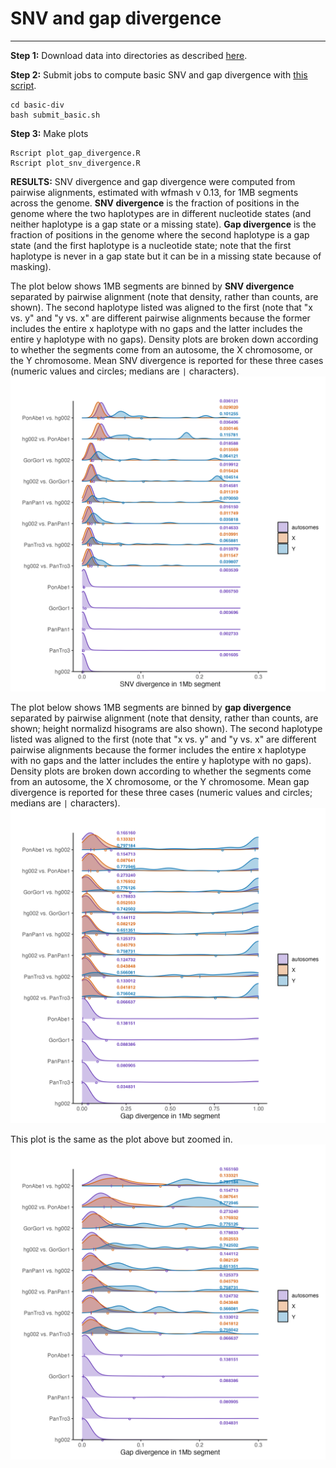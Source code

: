 # SNV and gap divergence
------------------------

**Step 1:** Download data into directories as described [here](download.md).

**Step 2:** Submit jobs to compute basic SNV and gap divergence with [this script](basic-div/submit_basic.sh).

```
cd basic-div
bash submit_basic.sh
```

**Step 3:** Make plots
```
Rscript plot_gap_divergence.R
Rscript plot_snv_divergence.R
```

**RESULTS:** 
SNV divergence and gap divergence were computed from pairwise alignments, estimated with wfmash v 0.13, for 1MB segments across the genome. **SNV divergence** is the fraction of positions in the genome where the two haplotypes are in different nucleotide states (and neither haplotype is a gap state or a missing state). **Gap divergence** is the fraction of positions in the genome where the second haplotype is a gap state (and the first haplotype is a nucleotide state; note that the first haplotype is never in a gap state but it can be in a missing state because of masking).

The plot below shows 1MB segments are binned by **SNV divergence** separated by pairwise alignment (note that density, rather than counts, are shown).
The second haplotype listed was aligned to the first (note that "x vs. y" and "y vs. x" are different pairwise alignments because the former includes the entire x haplotype with no gaps and the latter includes the entire y haplotype with no gaps).
Density plots are broken down according to whether the segments come from an autosome, the X chromosome, or the Y chromosome. Mean SNV divergence is reported for these three cases (numeric values and circles; medians are `|` characters).
![SNV divergence](basic-div/snv_divergence.png)

The plot below shows 1MB segments are binned by **gap divergence** separated by pairwise alignment (note that density, rather than counts, are shown; height normalizd hisograms are also shown). 
The second haplotype listed was aligned to the first (note that "x vs. y" and "y vs. x" are different pairwise alignments because the former includes the entire x haplotype with no gaps and the latter includes the entire y haplotype with no gaps).
Density plots are broken down according to whether the segments come from an autosome, the X chromosome, or the Y chromosome. Mean gap divergence is reported for these three cases (numeric values and circles; medians are `|` characters).
![Gap divergence](basic-div/gap_divergence.png)

This plot is the same as the plot above but zoomed in.
![Gap divergence](basic-div/gap_divergence_zoomed.png)
